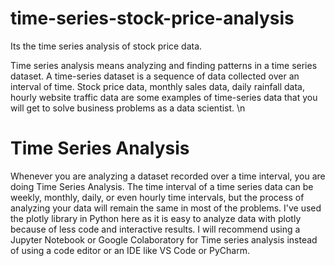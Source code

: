 # time-series-stock-price-analysis
Its the time series analysis of stock price data.

Time series analysis means analyzing and finding patterns in a time series dataset.
A time-series dataset is a sequence of data collected over an interval of time.
Stock price data, monthly sales data, daily rainfall data, hourly website traffic data are some examples of time-series data that you will get to solve business problems as a data scientist.
\n
# Time Series Analysis
Whenever you are analyzing a dataset recorded over a time interval, you are doing Time Series Analysis. 
The time interval of a time series data can be weekly, monthly, daily, or even hourly time intervals, but the process of analyzing your data will remain the same in most of the problems.
I've used the plotly library in Python here as it is easy to analyze data with plotly because of less code and interactive results.
I will recommend using a Jupyter Notebook or Google Colaboratory for Time series analysis instead of using a code editor or an IDE like VS Code or PyCharm.
